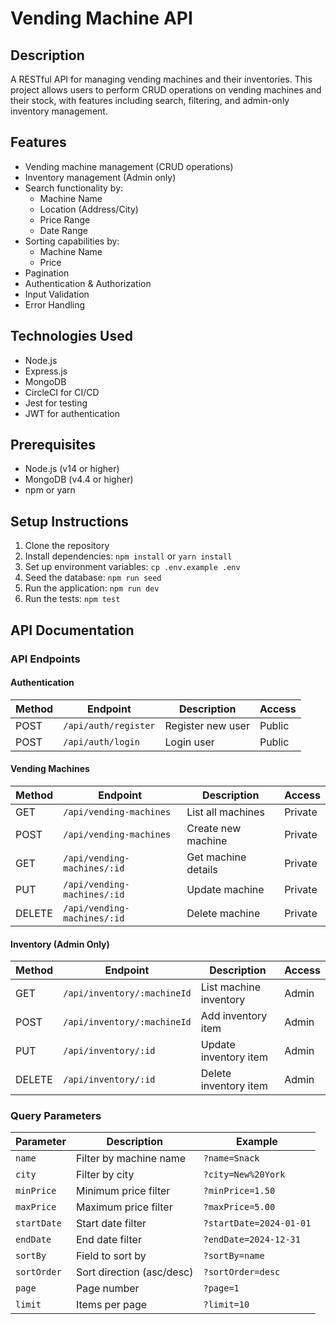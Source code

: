 # Vending Machine API
## Description
A RESTful API for managing vending machines and their inventories. This project allows users to perform CRUD operations on vending machines and their stock, with features including search, filtering, and admin-only inventory management.

## Features
- Vending machine management (CRUD operations)
- Inventory management (Admin only)
- Search functionality by:
  - Machine Name
  - Location (Address/City)
  - Price Range
  - Date Range
- Sorting capabilities by:
  - Machine Name
  - Price
- Pagination
- Authentication & Authorization
- Input Validation
- Error Handling

## Technologies Used
- Node.js
- Express.js
- MongoDB
- CircleCI for CI/CD
- Jest for testing
- JWT for authentication

## Prerequisites
- Node.js (v14 or higher)
- MongoDB (v4.4 or higher)
- npm or yarn

## Setup Instructions

1. Clone the repository
2. Install dependencies: `npm install` or `yarn install`
3. Set up environment variables: `cp .env.example .env`
4. Seed the database: `npm run seed`
5. Run the application: `npm run dev`
6. Run the tests: `npm test`

## API Documentation

### API Endpoints

#### Authentication
| Method | Endpoint | Description | Access |
|--------|----------|-------------|---------|
| POST | `/api/auth/register` | Register new user | Public |
| POST | `/api/auth/login` | Login user | Public |

#### Vending Machines
| Method | Endpoint | Description | Access |
|--------|----------|-------------|---------|
| GET | `/api/vending-machines` | List all machines | Private |
| POST | `/api/vending-machines` | Create new machine | Private |
| GET | `/api/vending-machines/:id` | Get machine details | Private |
| PUT | `/api/vending-machines/:id` | Update machine | Private |
| DELETE | `/api/vending-machines/:id` | Delete machine | Private |

#### Inventory (Admin Only)
| Method | Endpoint | Description | Access |
|--------|----------|-------------|---------|
| GET | `/api/inventory/:machineId` | List machine inventory | Admin |
| POST | `/api/inventory/:machineId` | Add inventory item | Admin |
| PUT | `/api/inventory/:id` | Update inventory item | Admin |
| DELETE | `/api/inventory/:id` | Delete inventory item | Admin |

### Query Parameters
| Parameter | Description | Example |
|-----------|-------------|---------|
| `name` | Filter by machine name | `?name=Snack` |
| `city` | Filter by city | `?city=New%20York` |
| `minPrice` | Minimum price filter | `?minPrice=1.50` |
| `maxPrice` | Maximum price filter | `?maxPrice=5.00` |
| `startDate` | Start date filter | `?startDate=2024-01-01` |
| `endDate` | End date filter | `?endDate=2024-12-31` |
| `sortBy` | Field to sort by | `?sortBy=name` |
| `sortOrder` | Sort direction (asc/desc) | `?sortOrder=desc` |
| `page` | Page number | `?page=1` |
| `limit` | Items per page | `?limit=10` |
